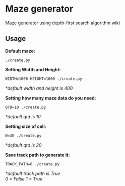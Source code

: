 Maze generator
=====
Maze generator using depth-first search algorithm 
[wiki](https://en.wikipedia.org/wiki/Maze_generation_algorithm)

Usage
-----
 
__Default maze:__
```
./create.py
```

__Setting Width and Height:__
```
WIDTH=1000 HEIGHT=1000 ./create.py
```
_*default width and height is 400_

__Setting how many maze data do you need:__
```
QTD=10 ./create.py
```
_*default qtd is 10_
	
__Setting size of cell:__
```
W=30 ./create.py
```
_*default qtd is 20_

__Save track path to generate it:__
```
TRACK_PATH=0 ./create.py
```
_*default track path is True_           
_0 = False 1 = True_
 
